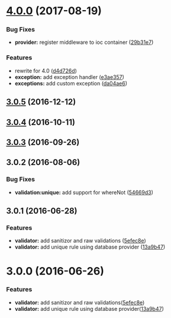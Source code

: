 <a name="4.0.0"></a>
# [4.0.0](https://github.com/adonisjs/adonis-validation-provider/compare/v3.0.5...v4.0.0) (2017-08-19)


### Bug Fixes

* **provider:** register middleware to ioc container ([29b31e7](https://github.com/adonisjs/adonis-validation-provider/commit/29b31e7))


### Features

* rewrite for 4.0 ([d4d726d](https://github.com/adonisjs/adonis-validation-provider/commit/d4d726d))
* **exception:** add exception handler ([e3ae357](https://github.com/adonisjs/adonis-validation-provider/commit/e3ae357))
* **exceptions:** add custom exception ([da04ae6](https://github.com/adonisjs/adonis-validation-provider/commit/da04ae6))



<a name="3.0.5"></a>
## [3.0.5](https://github.com/adonisjs/adonis-validation-provider/compare/v3.0.4...v3.0.5) (2016-12-12)



<a name="3.0.4"></a>
## [3.0.4](https://github.com/adonisjs/adonis-validation-provider/compare/v3.0.3...v3.0.4) (2016-10-11)



<a name="3.0.3"></a>
## [3.0.3](https://github.com/adonisjs/adonis-validation-provider/compare/v3.0.2...v3.0.3) (2016-09-26)



<a name="3.0.2"></a>
## 3.0.2 (2016-08-06)


### Bug Fixes

* **validation:unique:** add support for whereNot ([54669d3](https://github.com/adonisjs/adonis-validation-provider/commit/54669d3))

<a name="3.0.1"></a>
## 3.0.1 (2016-06-28)


### Features

* **validator:** add sanitizor and raw validations ([5efec8e](https://github.com/adonisjs/adonis-validation-provider/commit/5efec8e))
* **validator:** add unique rule using database provider ([13a9b47](https://github.com/adonisjs/adonis-validation-provider/commit/13a9b47))



<a name="3.0.0"></a>
# 3.0.0 (2016-06-26)


### Features

* **validator:** add sanitizor and raw validations([5efec8e](https://github.com/adonisjs/adonis-validation-provider/commit/5efec8e))
* **validator:** add unique rule using database provider([13a9b47](https://github.com/adonisjs/adonis-validation-provider/commit/13a9b47))



